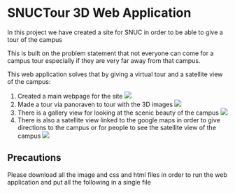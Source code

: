 # SNUCTour 3D Web Application

In this project we have created a site for SNUC in order to be able to give a tour of the campus

This is built on the problem statement that not everyone can come for a campus tour
especially if they are very far away from that campus.

This web application solves that by giving a virtual tour and a satellite view of the campus:

1) Created a main webpage for the site
![](Result/Image1.png)
2) Made a tour via panoraven to tour with the 3D images
![](Result/Image1.png)
3) There is a gallery view for looking at the scenic beauty of the campus
![](Result/Image1.png)
4) There is also a satellite view linked to the google maps in order to give directions to the campus or for people to see the satellite view of the campus
![](Result/Image1.png)
## Precautions

Please download all the image and css and html files in order to run the web application and put all the following in a single file
